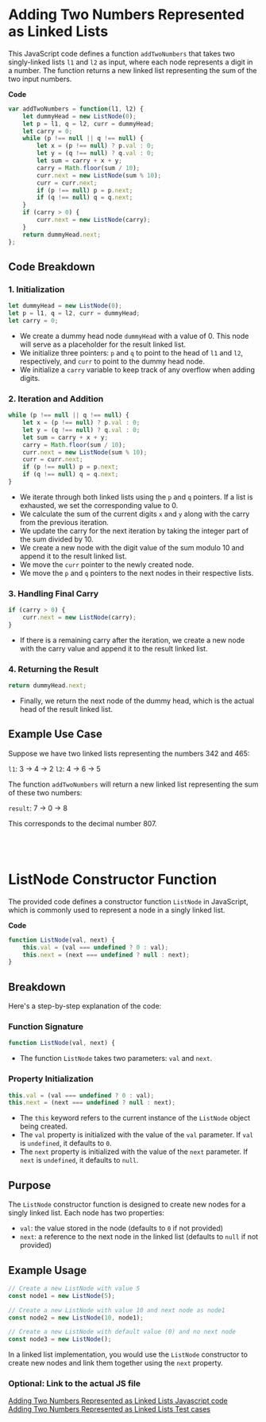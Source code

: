 **Adding Two Numbers Represented as Linked Lists**
=====================================================

This JavaScript code defines a function `addTwoNumbers` that takes two singly-linked lists `l1` and `l2` as input, where each node represents a digit in a number. The function returns a new linked list representing the sum of the two input numbers.

**Code**
```javascript
var addTwoNumbers = function(l1, l2) {
    let dummyHead = new ListNode(0);
    let p = l1, q = l2, curr = dummyHead;
    let carry = 0;
    while (p !== null || q !== null) {
        let x = (p !== null) ? p.val : 0;
        let y = (q !== null) ? q.val : 0;
        let sum = carry + x + y;
        carry = Math.floor(sum / 10);
        curr.next = new ListNode(sum % 10);
        curr = curr.next;
        if (p !== null) p = p.next;
        if (q !== null) q = q.next;
    }
    if (carry > 0) {
        curr.next = new ListNode(carry);
    }
    return dummyHead.next;
};
```
**Code Breakdown**
-----------------

### 1. Initialization

```javascript
let dummyHead = new ListNode(0);
let p = l1, q = l2, curr = dummyHead;
let carry = 0;
```

*   We create a dummy head node `dummyHead` with a value of 0. This node will serve as a placeholder for the result linked list.
*   We initialize three pointers: `p` and `q` to point to the head of `l1` and `l2`, respectively, and `curr` to point to the dummy head node.
*   We initialize a `carry` variable to keep track of any overflow when adding digits.

### 2. Iteration and Addition

```javascript
while (p !== null || q !== null) {
    let x = (p !== null) ? p.val : 0;
    let y = (q !== null) ? q.val : 0;
    let sum = carry + x + y;
    carry = Math.floor(sum / 10);
    curr.next = new ListNode(sum % 10);
    curr = curr.next;
    if (p !== null) p = p.next;
    if (q !== null) q = q.next;
}
```

*   We iterate through both linked lists using the `p` and `q` pointers. If a list is exhausted, we set the corresponding value to 0.
*   We calculate the sum of the current digits `x` and `y` along with the carry from the previous iteration.
*   We update the carry for the next iteration by taking the integer part of the sum divided by 10.
*   We create a new node with the digit value of the sum modulo 10 and append it to the result linked list.
*   We move the `curr` pointer to the newly created node.
*   We move the `p` and `q` pointers to the next nodes in their respective lists.

### 3. Handling Final Carry

```javascript
if (carry > 0) {
    curr.next = new ListNode(carry);
}
```

*   If there is a remaining carry after the iteration, we create a new node with the carry value and append it to the result linked list.

### 4. Returning the Result

```javascript
return dummyHead.next;
```

*   Finally, we return the next node of the dummy head, which is the actual head of the result linked list.

**Example Use Case**
--------------------

Suppose we have two linked lists representing the numbers 342 and 465:

`l1`: 3 -> 4 -> 2
`l2`: 4 -> 6 -> 5

The function `addTwoNumbers` will return a new linked list representing the sum of these two numbers:

`result`: 7 -> 0 -> 8

This corresponds to the decimal number 807.


<br>
<br>

**ListNode Constructor Function**
=====================================

The provided code defines a constructor function `ListNode` in JavaScript, which is commonly used to represent a node in a singly linked list.

**Code**
```javascript
function ListNode(val, next) {
    this.val = (val === undefined ? 0 : val);
    this.next = (next === undefined ? null : next);
}
```

**Breakdown**
-------------

Here's a step-by-step explanation of the code:

### Function Signature

```javascript
function ListNode(val, next) {
```

* The function `ListNode` takes two parameters: `val` and `next`.

### Property Initialization

```javascript
this.val = (val === undefined ? 0 : val);
this.next = (next === undefined ? null : next);
```

* The `this` keyword refers to the current instance of the `ListNode` object being created.
* The `val` property is initialized with the value of the `val` parameter. If `val` is `undefined`, it defaults to `0`.
* The `next` property is initialized with the value of the `next` parameter. If `next` is `undefined`, it defaults to `null`.

**Purpose**
------------

The `ListNode` constructor function is designed to create new nodes for a singly linked list. Each node has two properties:

* `val`: the value stored in the node (defaults to `0` if not provided)
* `next`: a reference to the next node in the linked list (defaults to `null` if not provided)

**Example Usage**
-----------------

```javascript
// Create a new ListNode with value 5
const node1 = new ListNode(5);

// Create a new ListNode with value 10 and next node as node1
const node2 = new ListNode(10, node1);

// Create a new ListNode with default value (0) and no next node
const node3 = new ListNode();
```

In a linked list implementation, you would use the `ListNode` constructor to create new nodes and link them together using the `next` property.

### Optional: Link to the actual JS file 
[Adding Two Numbers Represented as Linked Lists Javascript code](../scripts/p2.js)<br>
[Adding Two Numbers Represented as Linked Lists Test cases](../tests/p2.js)